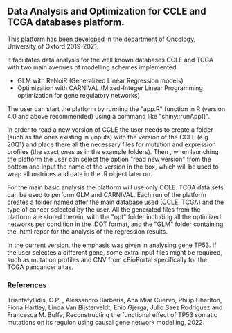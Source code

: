 ## Data Analysis and Optimization for CCLE and TCGA databases platform.

This platform has been developed in the department of Oncology, University of Oxford 2019-2021. 

It facilitates data analysis for the well known databases CCLE and TCGA with two main avenues of modelling schemes implemented:

* GLM with ReNoiR (Generalized Linear Regression models)
* Optimization with CARNIVAL (Mixed-Integer Linear Programming optimization for gene regulatory networks)

The user can start the platform by running the "app.R" function in R (version 4.0 and above recommended) using a command like "shiny::runApp()".

In order to read a new version of CCLE the user needs to create a folder (such as the ones existing in \inputs) with the version of the CCLE (e.g 20Q1) and place there all the necessary files for mutation and expression profiles (the exact ones as in the example folders). Then , when launching the platform the user can select the option "read new version" from the bottom and input the name of the version in the box, which will be used to wrap all matrices and data in the .R  object later on. 

For the main basic analysis the platform will use only CCLE. TCGA data sets can be used to perform GLM and CARNIVAL. Each run of the platform creates a folder named after the main database used (CCLE, TCGA) and the type of cancer selected by the user. All the generated files from the platform are stored therein, with the "opt" folder including all the optimized networks per condition in the .DOT format, and the "GLM" folder containing the .html repor for the analysis of the regression results.

In the current version, the emphasis was given in analysing gene TP53. If the user selectes a different gene, some extra input files might be required, such as mutation profiles and CNV from cBioPortal specifically for the TCGA pancancer altas. 



### References
Triantafyllidis, C.P. , Alessandro Barberis, Ana Miar Cuervo, Philip Charlton, Fiona Hartley, Linda
Van Bijsterveldt, Enio Gjerga, Julio Saez Rodriguez and Francesca M. Buffa, Reconstructing the functional
effect of TP53 somatic mutations on its regulon using causal gene network modelling, 2022.
